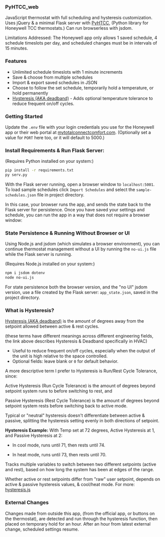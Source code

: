 ### PyHTCC_web
JavaScript thermostat with full scheduling and hysteresis customization. Uses jQuery & a minimal Flask server with [PyHTCC](https://github.com/csm10495/pyhtcc), (Python library for Honeywell TCC thermostats.) Can run browserless with jsdom.

Limitations Addressed: The Honeywell app only allows 1 saved schedule, 4 schedule timeslots per day, and scheduled changes must be in intervals of 15 minutes.

### Features
- Unlimited schedule timeslots with 1 minute increments
- Save & choose from multiple schedules
- Import & export saved schedules in JSON
- Choose to follow the set schedule, temporarily hold a temperature, or hold permanently
- [Hysteresis (AKA deadband)](#what-is-hysteresis) - Adds optional temperature tolerance to reduce frequent on/off cycles.

### Getting Started
Update the `.env` file with your login credentials you use for the Honeywell app or their web portal at [mytotalconnectcomfort.com](https://mytotalconnectcomfort.com/). (Optionally set a value for `PORT` here too, or it will default to 5000.)

### Install Requirements & Run Flask Server:
(Requires Python installed on your system:)
```bash
pip install -r requirements.txt
py serv.py
```

With the Flask server running, open a browser window to `localhost:5001`. To load sample schedules click `Import Schedules` and select the `sample-schedules.json` file in project directory.

In this case, your browser runs the app, and sends the state back to the Flask server for persistence. Once you have saved your settings and schedule, you can run the app in a way that does not require a browser window:

### State Persistence & Running Without Browser or UI
Using Node.js and jsdom (which simulates a browser environment), you can continue thermostat management without a UI by running the `no-ui.js` file while the Flask server is running.

(Requires Node.js installed on your system:)
```bash
npm i jsdom dotenv
node no-ui.js
```

For state persistence both the browser version, and the "no UI" jsdom version, use a file created by the Flask server: `app_state.json`, saved in the project directory.

### What is Hysteresis?
<a href="https://search.brave.com/search?q=hvac+deadband+hysteresis&source=web&summary=1&summary_og=391a2b9ee4a6faf7cb0377">Hysteresis (AKA deadband)</a> is the amount of degrees away from the setpoint allowed between active & rest cycles.

(these terms have different meanings across different engineering fields, the link above describes Hysteresis & Deadband specifically in HVAC)

- Useful to reduce frequent on/off cycles, especially when the output of the unit is high relative to the space controlled.
- Optional fields: leave blank or `0` for default behavior.

A more descriptive term I prefer to Hysteresis is Run/Rest Cycle Tolerance, since:

Active Hysteresis (Run Cycle Tolerance) is the amount of degrees beyond setpoint system runs to before switching to rest, and

Passive Hysteresis (Rest Cycle Tolerance) is the amount of degrees beyond setpoint system rests before switching back to active mode.

Typical or "neutral" hysteresis doesn't differentiate between active & passive, splitting the hysteresis setting evenly in both directions of setpoint.

**Hysteresis Example:**  With Temp set at 72 degrees, Active Hysteresis at 1, and Passive Hysteresis at 2:

- In cool mode, runs until 71, then rests until 74.

- In heat mode, runs until 73, then rests until 70.

Tracks multiple variables to switch between two different setpoints (active and rest), based on how long the system has been at edges of the range.

Whether active or rest setpoints differ from "raw" user setpoint, depends on active & passive hysteresis values, & cool/heat mode. For more: [hysteresis.js](hysteresis.js)

### External Changes
Changes made from outside this app, (from the official app, or buttons on the thermostat), are detected and run through the hysteresis function, then placed on temporary hold for an hour. After an hour from latest external change, scheduled settings resume.
